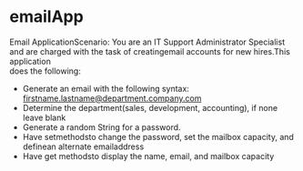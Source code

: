 # emailApp

Email ApplicationScenario: 
You are an IT Support Administrator Specialist and are charged with the task of creatingemail accounts for new hires.This application  
does the following:
- Generate an email with the following syntax: firstname.lastname@department.company.com
- Determine the department(sales, development, accounting), if none leave blank
- Generate a random String for a password.
- Have setmethodsto change the password, set the mailbox capacity, and definean alternate emailaddress
- Have get methodsto display the name, email, and mailbox capacity
